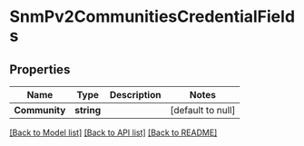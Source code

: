# SnmPv2CommunitiesCredentialFields

## Properties
Name | Type | Description | Notes
------------ | ------------- | ------------- | -------------
**Community** | **string** |  | [default to null]

[[Back to Model list]](../README.md#documentation-for-models) [[Back to API list]](../README.md#documentation-for-api-endpoints) [[Back to README]](../README.md)


